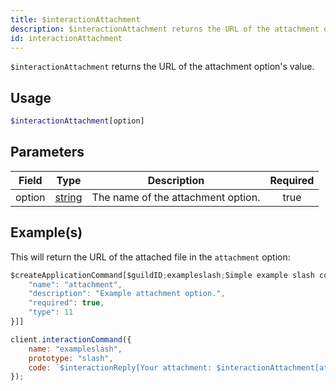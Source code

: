 ```yaml
---
title: $interactionAttachment
description: $interactionAttachment returns the URL of the attachment option's value.
id: interactionAttachment
---
```


`$interactionAttachment` returns the URL of the attachment option's value.

## Usage

```php
$interactionAttachment[option]
```

## Parameters

| Field  | Type                                                                                              | Description                        | Required |
| ------ | ------------------------------------------------------------------------------------------------- | ---------------------------------- | :------: |
| option | [string](https://developer.mozilla.org/en-US/docs/Web/JavaScript/Reference/Global_Objects/String) | The name of the attachment option. |   true   |

## Example(s)

This will return the URL of the attached file in the `attachment` option:

```js
$createApplicationCommand[$guildID;exampleslash;Simple example slash command.;true;true;slash;[{
    "name": "attachment",
    "description": "Example attachment option.",
    "required": true,
    "type": 11
}]]
```

```js
client.interactionCommand({
    name: "exampleslash",
    prototype: "slash",
    code: `$interactionReply[Your attachment: $interactionAttachment[attachment]]`
});
```
